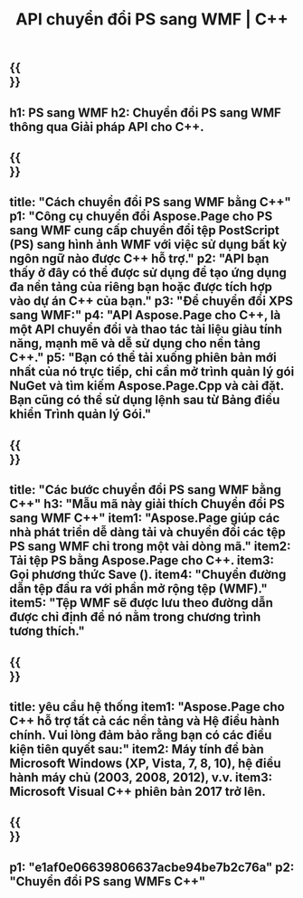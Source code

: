 ﻿---
translation: true
template: /_templates/_conversion-child-cpp.md
title: API chuyển đổi PS sang WMF | C++
url: /cpp/conversion/ps-to-wmf/
description: Chuyển đổi PS sang WMF do Aspose.Page cung cấp cho giải pháp API C++. Hoạt động trong Môi trường thời gian chạy C++ cho Windows 32 bit, Windows 64 bit và Linux 64 bit.
informat: PS
outformat: WMF
otherformats: XPS EPS
---

{{<section banner>}}
---
h1: PS sang WMF
h2: Chuyển đổi PS sang WMF thông qua Giải pháp API cho C++.
---

{{<section overview>}}
---
title: "Cách chuyển đổi PS sang WMF bằng C++"
p1: "Công cụ chuyển đổi Aspose.Page cho PS sang WMF cung cấp chuyển đổi tệp PostScript (PS) sang hình ảnh WMF với việc sử dụng bất kỳ ngôn ngữ nào được C++ hỗ trợ."
p2: "API bạn thấy ở đây có thể được sử dụng để tạo ứng dụng đa nền tảng của riêng bạn hoặc được tích hợp vào dự án C++ của bạn."
p3: "Để chuyển đổi XPS sang WMF:"
p4: "API Aspose.Page cho C++, là một API chuyển đổi và thao tác tài liệu giàu tính năng, mạnh mẽ và dễ sử dụng cho nền tảng C++."
p5: "Bạn có thể tải xuống phiên bản mới nhất của nó trực tiếp, chỉ cần mở trình quản lý gói NuGet và tìm kiếm Aspose.Page.Cpp và cài đặt. Bạn cũng có thể sử dụng lệnh sau từ Bảng điều khiển Trình quản lý Gói."
---

{{<section feature1>}}
---
title: "Các bước chuyển đổi PS sang WMF bằng C++"
h3: "Mẫu mã này giải thích Chuyển đổi PS sang WMF C++"
item1: "Aspose.Page giúp các nhà phát triển dễ dàng tải và chuyển đổi các tệp PS sang WMF chỉ trong một vài dòng mã."
item2: Tải tệp PS bằng Aspose.Page cho C++.
item3: Gọi phương thức Save ().
item4: "Chuyển đường dẫn tệp đầu ra với phần mở rộng tệp (WMF)."
item5: "Tệp WMF sẽ được lưu theo đường dẫn được chỉ định để nó nằm trong chương trình tương thích."
---

{{<section feature2>}}
---
title: yêu cầu hệ thống
item1: "Aspose.Page cho C++ hỗ trợ tất cả các nền tảng và Hệ điều hành chính. Vui lòng đảm bảo rằng bạn có các điều kiện tiên quyết sau:"
item2: Máy tính để bàn Microsoft Windows (XP, Vista, 7, 8, 10), hệ điều hành máy chủ (2003, 2008, 2012), v.v.
item3: Microsoft Visual C++ phiên bản 2017 trở lên.
---

{{<section gist>}}
---
p1: "e1af0e06639806637acbe94be7b2c76a"
p2: "Chuyển đổi PS sang WMFs C++"
---
